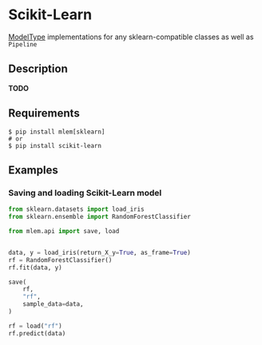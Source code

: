 # Scikit-Learn

[ModelType](/doc/object-reference/mlem-abcs#modeltype) implementations for any
sklearn-compatible classes as well as `Pipeline`

## Description

**TODO**

## Requirements

```cli
$ pip install mlem[sklearn]
# or
$ pip install scikit-learn
```

## Examples

### Saving and loading Scikit-Learn model

```py
from sklearn.datasets import load_iris
from sklearn.ensemble import RandomForestClassifier

from mlem.api import save, load


data, y = load_iris(return_X_y=True, as_frame=True)
rf = RandomForestClassifier()
rf.fit(data, y)

save(
    rf,
    "rf",
    sample_data=data,
)

rf = load("rf")
rf.predict(data)
```
